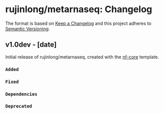 # rujinlong/metarnaseq: Changelog

The format is based on [Keep a Changelog](https://keepachangelog.com/en/1.0.0/)
and this project adheres to [Semantic Versioning](https://semver.org/spec/v2.0.0.html).

## v1.0dev - [date]

Initial release of rujinlong/metarnaseq, created with the [nf-core](https://nf-co.re/) template.

### `Added`

### `Fixed`

### `Dependencies`

### `Deprecated`
